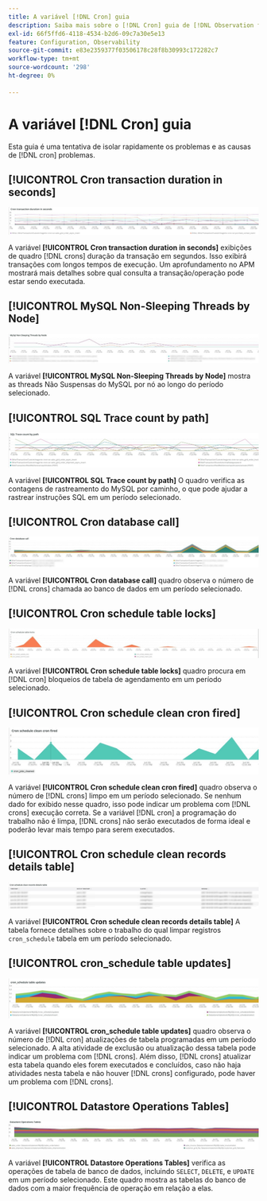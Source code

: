 ```yaml
---
title: A variável [!DNL Cron] guia
description: Saiba mais sobre o [!DNL Cron] guia de [!DNL Observation for Adobe Commerce].
exl-id: 66f5ffd6-4118-4534-b2d6-09c7a30e5e13
feature: Configuration, Observability
source-git-commit: e83e2359377f03506178c28f8b30993c172282c7
workflow-type: tm+mt
source-wordcount: '298'
ht-degree: 0%

---
```


# A variável [!DNL Cron] guia

Esta guia é uma tentativa de isolar rapidamente os problemas e as causas de [!DNL cron] problemas.

## [!UICONTROL Cron transaction duration in seconds]

![Duração da transação do Cron em segundos](../../assets/tools/observation-for-adobe-commerce/cron-tab-1.jpg)

A variável **[!UICONTROL Cron transaction duration in seconds]** exibições de quadro [!DNL crons] duração da transação em segundos. Isso exibirá transações com longos tempos de execução. Um aprofundamento no APM mostrará mais detalhes sobre qual consulta a transação/operação pode estar sendo executada.

## [!UICONTROL MySQL Non-Sleeping Threads by Node]

![Threads Não Suspensas do MySQL por Nó](../../assets/tools/observation-for-adobe-commerce/cron-tab-2.jpg)

A variável **[!UICONTROL MySQL Non-Sleeping Threads by Node]** mostra as threads Não Suspensas do MySQL por nó ao longo do período selecionado.

## [!UICONTROL SQL Trace count by path]

![Contagem de Rastreamento SQL por caminho](../../assets/tools/observation-for-adobe-commerce/cron-tab-3.jpg)

A variável **[!UICONTROL SQL Trace count by path]** O quadro verifica as contagens de rastreamento do MySQL por caminho, o que pode ajudar a rastrear instruções SQL em um período selecionado.

## [!UICONTROL Cron database call]

![Chamada de banco de dados do Cron](../../assets/tools/observation-for-adobe-commerce/cron-tab-4.jpg)

A variável **[!UICONTROL Cron database call]** quadro observa o número de [!DNL crons] chamada ao banco de dados em um período selecionado.

## [!UICONTROL Cron schedule table locks]

![Bloqueios de tabela de agendamento do Cron](../../assets/tools/observation-for-adobe-commerce/cron-tab-5.jpg)

A variável **[!UICONTROL Cron schedule table locks]** quadro procura em [!DNL cron] bloqueios de tabela de agendamento em um período selecionado.

## [!UICONTROL Cron schedule clean cron fired]

![Bloqueios de tabela de agendamento do Cron](../../assets/tools/observation-for-adobe-commerce/cron-tab-6.jpg)

A variável **[!UICONTROL Cron schedule clean cron fired]** quadro observa o número de [!DNL crons] limpo em um período selecionado. Se nenhum dado for exibido nesse quadro, isso pode indicar um problema com [!DNL crons] execução correta. Se a variável [!DNL cron] a programação do trabalho não é limpa, [!DNL crons] não serão executados de forma ideal e poderão levar mais tempo para serem executados.

## [!UICONTROL Cron schedule clean records details table]

![Tabela de detalhes de limpeza de registros do cron](../../assets/tools/observation-for-adobe-commerce/cron-tab-7.jpg)

A variável **[!UICONTROL Cron schedule clean records details table]** A tabela fornece detalhes sobre o trabalho do qual limpar registros `cron_schedule` tabela em um período selecionado.

## [!UICONTROL cron_schedule table updates]

![atualizações de tabela cron_schedule](../../assets/tools/observation-for-adobe-commerce/cron-tab-8.jpg)

A variável **[!UICONTROL cron_schedule table updates]** quadro observa o número de [!DNL cron] atualizações de tabela programadas em um período selecionado. A alta atividade de exclusão ou atualização dessa tabela pode indicar um problema com [!DNL crons]. Além disso, [!DNL crons] atualizar esta tabela quando eles forem executados e concluídos, caso não haja atividades nesta tabela e não houver [!DNL crons] configurado, pode haver um problema com [!DNL crons].

## [!UICONTROL Datastore Operations Tables]

![Tabelas de operações de armazenamento de dados](../../assets/tools/observation-for-adobe-commerce/cron-tab-9.jpg)

A variável **[!UICONTROL Datastore Operations Tables]** verifica as operações de tabela de banco de dados, incluindo `SELECT`, `DELETE`, e `UPDATE` em um período selecionado. Este quadro mostra as tabelas do banco de dados com a maior frequência de operação em relação a elas.
